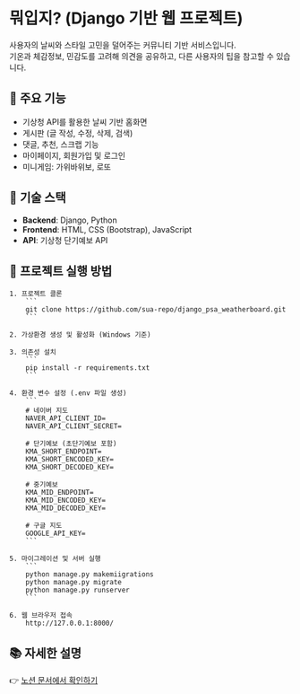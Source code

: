 # 뭐입지? (Django 기반 웹 프로젝트)

사용자의 날씨와 스타일 고민을 덜어주는 커뮤니티 기반 서비스입니다.  
기온과 체감정보, 민감도를 고려해 의견을 공유하고, 다른 사용자의 팁을 참고할 수 있습니다.

## 📁 주요 기능

- 기상청 API를 활용한 날씨 기반 홈화면
- 게시판 (글 작성, 수정, 삭제, 검색)
- 댓글, 추천, 스크랩 기능
- 마이페이지, 회원가입 및 로그인
- 미니게임: 가위바위보, 로또

## 🧱 기술 스택

- **Backend**: Django, Python
- **Frontend**: HTML, CSS (Bootstrap), JavaScript
- **API**: 기상청 단기예보 API


## 🔧 프로젝트 실행 방법

    1. 프로젝트 클론  
        ```
        git clone https://github.com/sua-repo/django_psa_weatherboard.git
        ```

    2. 가상환경 생성 및 활성화 (Windows 기준)

    3. 의존성 설치
        ```
        pip install -r requirements.txt
        ```

    4. 환경 변수 설정 (.env 파일 생성)
        ```
        # 네이버 지도
        NAVER_API_CLIENT_ID=
        NAVER_API_CLIENT_SECRET=

        # 단기예보 (초단기예보 포함)
        KMA_SHORT_ENDPOINT=
        KMA_SHORT_ENCODED_KEY=
        KMA_SHORT_DECODED_KEY=

        # 중기예보
        KMA_MID_ENDPOINT=
        KMA_MID_ENCODED_KEY=
        KMA_MID_DECODED_KEY=

        # 구글 지도
        GOOGLE_API_KEY=
        ```

    5. 마이그레이션 및 서버 실행
        ```
        python manage.py makemiigrations
        python manage.py migrate
        python manage.py runserver
        ```

    6. 웹 브라우저 접속
        http://127.0.0.1:8000/

## 📚 자세한 설명

👉 [노션 문서에서 확인하기](https://www.notion.so/Weather-Board-242f8c4af472804c9739f337016609d0)
